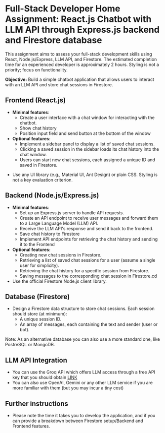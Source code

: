 # Full-Stack Developer Home Assignment: React.js Chatbot with LLM API through Express.js backend and Firestore database

This assignment aims to assess your full-stack development skills using React, Node.js/Express, LLM API, and Firestore. The estimated completion time for an experienced developer is approximately 2 hours. Styling is not a priority; focus on functionality.

**Objective:** Build a simple chatbot application that allows users to interact with an LLM API and store chat sessions in Firestore.

## Frontend (React.js)

- **Minimal features**:
  - Create a user interface with a chat window for interacting with the chatbot.
  - Show chat history
  - Position input field and send button at the bottom of the window
- **Optional features**:
  - Implement a sidebar panel to display a list of saved chat sessions.
  - Clicking a saved session in the sidebar loads its chat history into the chat window.
  - Users can start new chat sessions, each assigned a unique ID and saved in Firestore.

* Use any UI library (e.g., Material UI, Ant Design) or plain CSS. Styling is not a key evaluation criterion.

## Backend (Node.js/Express.js)

- **Minimal features**:
  - Set up an Express.js server to handle API requests.
  - Create an API endpoint to receive user messages and forward them to a Large Language Model (LLM) API.
  - Receive the LLM API's response and send it back to the frontend.
  - Save chat history to Firestore
  - Implement API endpoints for retrieving the chat history and sending it to the Frontend
- **Optional features**:
  - Creating new chat sessions in Firestore.
  - Retrieving a list of saved chat sessions for a user (assume a single user for simplicity).
  - Retrieving the chat history for a specific session from Firestore.
  - Saving messages to the corresponding chat session in Firestore.cd
- Use the official Firestore Node.js client library.

## Database (Firestore)

- Design a Firestore data structure to store chat sessions. Each session should store (at minimum):
  - A unique session ID.
  - An array of messages, each containing the text and sender (user or bot).

Note: As an alternative database you can also use a more standard one, like PostreSQL or MongoDB.

## LLM API Integration

- You can use the Groq API which offers LLM access through a free API key that you should obtain [LINK](https://console.groq.com/keys)
- You can also use OpenAI, Gemini or any other LLM service if you are more familiar with them (but you may incur a tiny cost)

## Further instructions

- Please note the time it takes you to develop the application, and if you can provide a breakdown between Firestore setup/Backend and Frontend features.
